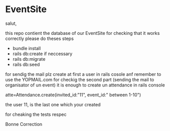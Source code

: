 # EventSite

salut, 

this repo contient the database of our EventSite for checking that it works correctly 
please do theses steps 

* bundle install 
* rails db:create   if neccessary 
* rails db:migrate 
* rails db:seed 


for sendig the mail plz create at first a user in rails cosole anf remember to use the YOPMAIL.com 
for checkig the second part (sending the mail to organisator of un event) it is enough to create un attendance in rails console 

atte=Attendance.create(invited_id:"11", event_id:" between 1-10")

the user 11, is the last one which your created 

for cheaking the tests 
respec 


Bonne Correction 
